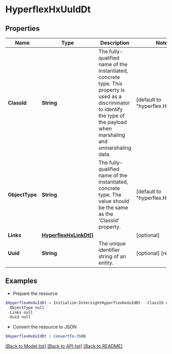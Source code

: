 # HyperflexHxUuIdDt
## Properties

Name | Type | Description | Notes
------------ | ------------- | ------------- | -------------
**ClassId** | **String** | The fully-qualified name of the instantiated, concrete type. This property is used as a discriminator to identify the type of the payload when marshaling and unmarshaling data. | [default to "hyperflex.HxUuIdDt"]
**ObjectType** | **String** | The fully-qualified name of the instantiated, concrete type. The value should be the same as the &#39;ClassId&#39; property. | [default to "hyperflex.HxUuIdDt"]
**Links** | [**HyperflexHxLinkDt[]**](HyperflexHxLinkDt.md) |  | [optional] 
**Uuid** | **String** | The unique identifier string of an entity. | [optional] [readonly] 

## Examples

- Prepare the resource
```powershell
$HyperflexHxUuIdDt = Initialize-IntersightHyperflexHxUuIdDt  -ClassId null `
 -ObjectType null `
 -Links null `
 -Uuid null
```

- Convert the resource to JSON
```powershell
$HyperflexHxUuIdDt | ConvertTo-JSON
```

[[Back to Model list]](../README.md#documentation-for-models) [[Back to API list]](../README.md#documentation-for-api-endpoints) [[Back to README]](../README.md)

